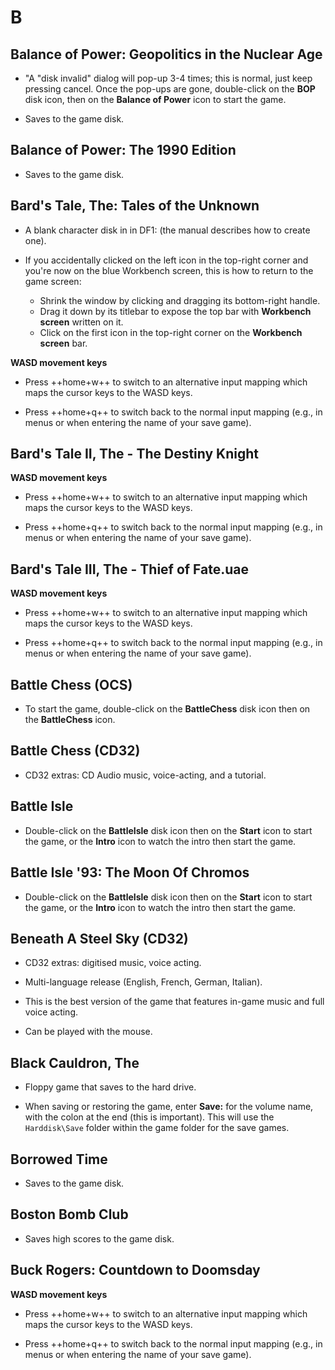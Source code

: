 # B

## Balance of Power: Geopolitics in the Nuclear Age

- "A "disk invalid" dialog will pop-up 3-4 times; this is normal, just keep
  pressing cancel. Once the pop-ups are gone, double-click on the **BOP** disk
  icon, then on the **Balance of Power** icon to start the game.

- Saves to the game disk.


## Balance of Power: The 1990 Edition

- Saves to the game disk.


## Bard's Tale, The: Tales of the Unknown

- A blank character disk in in DF1: (the manual describes how to create one).

- If you accidentally clicked on the left icon in the top-right corner and
  you're now on the blue Workbench screen, this is how to return to the game
  screen:

    - Shrink the window by clicking and dragging its bottom-right handle.
    - Drag it down by its titlebar to expose the top bar with **Workbench
      screen** written on it.
    - Click on the first icon in the top-right corner on the **Workbench screen** bar.

**WASD movement keys**

- Press ++home+w++ to switch to an alternative input mapping which maps the
  cursor keys to the WASD keys.

- Press ++home+q++ to switch back to the normal input mapping (e.g., in menus
  or when entering the name of your save game).


## Bard's Tale II, The - The Destiny Knight

**WASD movement keys**

- Press ++home+w++ to switch to an alternative input mapping which maps the
  cursor keys to the WASD keys.

- Press ++home+q++ to switch back to the normal input mapping (e.g., in menus
  or when entering the name of your save game).


## Bard's Tale III, The - Thief of Fate.uae

**WASD movement keys**

- Press ++home+w++ to switch to an alternative input mapping which maps the
  cursor keys to the WASD keys.

- Press ++home+q++ to switch back to the normal input mapping (e.g., in menus
  or when entering the name of your save game).


## Battle Chess (OCS)

- To start the game, double-click on the **BattleChess** disk icon then on the
  **BattleChess** icon.


## Battle Chess (CD32)

- CD32 extras: CD Audio music, voice-acting, and a tutorial.


## Battle Isle

- Double-click on the **BattleIsle** disk icon then on the **Start** icon to
  start the game, or the **Intro** icon to watch the intro then start the
  game.


## Battle Isle '93: The Moon Of Chromos

- Double-click on the **BattleIsle** disk icon then on the **Start** icon to
  start the game, or the **Intro** icon to watch the intro then start the
  game.


## Beneath A Steel Sky (CD32)

- CD32 extras: digitised music, voice acting.

- Multi-language release (English, French, German, Italian).

- This is the best version of the game that features in-game music and full
  voice acting.

- Can be played with the mouse.


## Black Cauldron, The

- Floppy game that saves to the hard drive.

- When saving or restoring the game, enter **Save:** for the volume name, with
  the colon at the end (this is important). This will use the `Harddisk\Save`
  folder within the game folder for the save games.


## Borrowed Time

- Saves to the game disk.


## Boston Bomb Club

- Saves high scores to the game disk.


## Buck Rogers: Countdown to Doomsday

**WASD movement keys**

- Press ++home+w++ to switch to an alternative input mapping which maps the
  cursor keys to the WASD keys.

- Press ++home+q++ to switch back to the normal input mapping (e.g., in menus
  or when entering the name of your save game).
